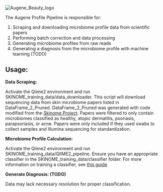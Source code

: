 ![Augene_Beauty_logo](https://github.com/user-attachments/assets/84520cca-6e4a-40f1-8aff-8767a34bc5fb)

The Augene Profile Pipeline is responsible for:


1. Scraping and downloading microbiome profile data from scientific papers
2. Performing batch correction and data processing
3. Generating microbiome profiles from raw reads
4. Generating a diagnosis from the microbiome profile with machine learning (TODO)


## Usage:

**Data Scraping:**

Activate the Qiime2 environment and run SKINOME_training_data/data_downloader. This script will download sequencing data from skin microbiome papers listed in DataFrame_2_Pruned. DataFrame_2_Pruned was generated with code modified from the [Skinome Project](https://academic.oup.com/database/article/doi/10.1093/database/baac033/6586378). Papers were filtered to only contain microbiomes classified as healthy, atopic dermatitis, psoriasis, parapsoriasis, or acne. Papers were only included if they used swabs to collect samples and Illumina sequencing for standardization. 

**Microbiome Profile Calculation:**

Activate the Qiime2 environment and run SKINOME_training_data/QIIME2_pipeline. Ensure you have an appropriate classifier in the SKINOME_training_data/classifier folder. For more information on training a classifier, see [this guide](https://docs.qiime2.org/2024.10/tutorials/feature-classifier/). 

**Generate Diagnosis: (TODO)**

Data may lack necessary resolution for proper classification. 
